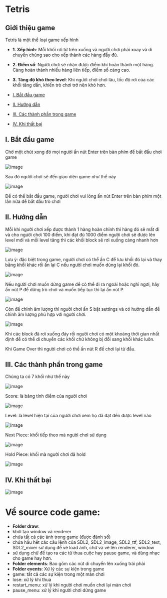 # Tetris

## Giới thiệu game

Tetris là một thể loại game xếp hình 

- **1. Xếp hình**: Mỗi khối rơi từ trên xuống và người chơi phải xoay và di chuyển chúng sao cho xếp thành các hàng đầy đủ.
- **2. Điểm số**: Người chơi sẽ nhận được điểm khi hoàn thành một hàng. Càng hoàn thành nhiều hàng liên tiếp, điểm số càng cao.
- **3. Tăng độ khó theo level**: Khi người chơi chơi lâu, tốc độ rơi của các khối tăng dần, khiến trò chơi trở nên khó hơn.

- [I. Bắt đầu game](#I-bắt-đầu-game)
- [II. Hướng dẫn](#II-hướng-dẫn)
- [III. Các thành phần trong game](#III-các-thành-phần-trong-game)
- [IV. Khi thất bại](#IV-khi-thất-bại)
## I. Bắt đầu game

Chờ một chút xong đó mọi người ấn nút Enter trên bàn phím để bắt đầu chơi game

![image](https://github.com/user-attachments/assets/9bca7fae-c9ea-4e94-af8c-83b2ea6c21c9)

Sau đó người chơi sẽ đến giao diện game như thế này

![image](https://github.com/user-attachments/assets/2cf849c8-6e74-4ade-9216-6b04975a7fc5)

Để có thể bắt đầu game, người chơi vui lòng ấn nút Enter trên bàn phím một lần nữa để bắt đầu trò chơi

## II. Hướng dẫn

Mỗi khi người chơi xếp được thành 1 hàng hoàn chỉnh thì hàng đó sẽ mất đi và cho người chơi 100 điểm, khi đạt đủ 1000 điểm người chơi sẽ được lên level mới
và mỗi level tăng thì các khối block sẽ rơi xuống càng nhanh hơn

![image](https://github.com/user-attachments/assets/b63bb229-f106-42f7-b5b3-e818868024b4)

Lưu ý: đặc biệt trong game, người chơi có thể ấn C để lưu khối đó lại và thay bằng khối khác
rồi ấn lại C nếu người chơi muốn dùng lại khối đó.

![image](https://github.com/user-attachments/assets/194a2d79-89de-4ebd-93d7-c2c2d52baf4a)

Nếu người chơi muốn dừng game để có thể đi ra ngoài hoặc nghỉ ngơi, hãy ấn nút P để dừng trò chơi
và muốn tiếp tục thì lại ấn nút P

![image](https://github.com/user-attachments/assets/b50eae02-9e34-42dd-ab49-1ffb92e9c4bc)

Còn để chỉnh âm lượng thì người chơi ấn S bật settings và có hướng dẫn để chỉnh âm lượng phù hợp với người chơi. 

![image](https://github.com/user-attachments/assets/d3dc5e2c-6bd9-47d2-8bd2-5f21ec2539f1)

Khi các block đã rơi xuống đáy rồi người chơi có một khoảng thời gian nhất định để có thể di chuyển các khối chứ không
bị đổi sang khối khác luôn.

Khi Game Over thì người chơi có thể ấn nút R để chơi lại từ đầu.

## III. Các thành phần trong game
Chúng ta có 7 khối như thế này

![image](https://github.com/user-attachments/assets/3b53ed3e-8d08-4889-9747-4f588e60e722)

Score: là bảng tính điểm của người chơi

![image](https://github.com/user-attachments/assets/e2439edf-e301-40dc-bfa1-f46edca00282)

Level: là level hiện tại của người chơi xem họ đã đạt đến được level nào

![image](https://github.com/user-attachments/assets/6276dca8-2b5b-424c-a07f-717f0cf1c806)

Next Piece: khối tiếp theo mà người chơi sử dụng

![image](https://github.com/user-attachments/assets/5c7520d3-6eec-4e4d-8d70-3a421fb64225)

Hold Piece: khối mà người chơi đã hold

![image](https://github.com/user-attachments/assets/a9df5c57-802d-43d8-a997-b465eb926a47)


## IV. Khi thất bại

![image](https://github.com/user-attachments/assets/71ce0859-5f5a-49ba-8d0f-19396fb720ef)

# Về source code game:

- **Folder draw**:
- khởi tạo window và renderer
- chứa tất cả các ảnh trong game (được đánh số)
- chứa hầu hết các câu lệnh của SDL2, SDL2_image, SDL2_ttf, SDL2_text, SDL2_mixer sử dụng để vẽ load ảnh, chữ và vẽ lên renderer, window
- sử dụng chữ để tạo ra các từ thua cuộc hay pause game, và dùng nhạc cho game hay hơn.
- **Folder elements**: Bao gồm các nút di chuyển lên xuống trái phải
- **Folder events**: Xử lý các sự kiện trong game
- game: tất cả các sự kiện trong một màn chơi
- lose: xử lý khi thua
- restart_menu: xử lý khi người chơi muốn chơi lại màn chơi
- pause_menu: xử lý khi người chơi dừng game


